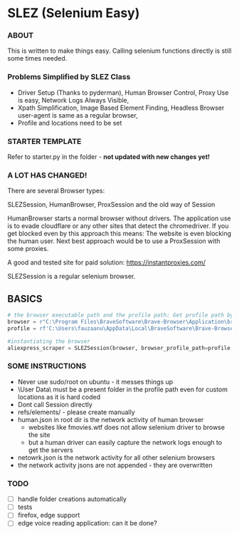 # SLEZ (Selenium Easy)

### ABOUT
This is written to make things easy. Calling selenium functions directly is still some times needed.

### Problems Simplified by SLEZ Class
* Driver Setup (Thanks to pyderman), Human Browser Control, Proxy Use is easy, Network Logs Always Visible,
* Xpath Simplification, Image Based Element Finding, Headless Browser user-agent is same as a regular browser,
* Profile and locations need to be set

### STARTER TEMPLATE
Refer to starter.py in the folder - **not updated with new changes yet!**

### A LOT HAS CHANGED!
There are several Browser types:

SLEZSession, HumanBrowser, ProxSession and the old way of Session

HumanBrowser starts a normal browser without drivers. The application use is to evade cloudflare
or any other sites that detect the chromedriver. If you get blocked even by this approach this means:
The website is even blocking the human user. Next best approach would be to use a ProxSession with some proxies.

A good and tested site for paid solution: https://instantproxies.com/

SLEZSession is a regular selenium browser.

## BASICS

```python
# the browser executable path and the profile path: Get profile path by browsing to chrome://version
browser = r"C:\Program Files\BraveSoftware\Brave-Browser\Application\brave.exe"
profile = rf'C:\Users\fauzaanu\AppData\Local\BraveSoftware\Brave-Browser\SLEZPROFILE\User Data\Profile 1'

#instantiating the browser
aliexpress_scraper = SLEZSession(browser, browser_profile_path=profile, headless=False, delay=0)
```

### SOME INSTRUCTIONS
- Never use sudo/root on ubuntu - it messes things up
- \User Data\ must be a present folder in the profile path even for custom locations as it is hard coded
- Dont call Session directly
- refs/elements/ - please create manually
- human.json in root dir is the network activity of human browser
  - websites like fmovies.wtf does not allow selenium driver to browse the site
  - but a human driver can easily capture the network logs enough to get the servers
- netowrk.json is the network activity for all other selenium browsers
- the network activity jsons are not appended - they are overwritten

### TODO
- [ ] handle folder creations automatically
- [ ] tests
- [ ] firefox, edge support
- [ ] edge voice reading application: can it be done?